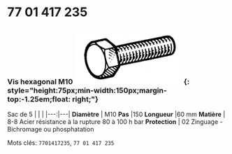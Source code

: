 # 77 01 417 235

### Vis hexagonal M10 ![](../assets/images/parts/hex_screws.png){: style="height:75px;min-width:150px;margin-top:-1.25em;float: right;"}

Sac de 5
|   |   |
|---:|---|
**Diamètre** | M10
**Pas** |150
**Longueur** |60 mm
**Matière** | 8-8 Acier résistance à la rupture 80 à 100 h bar
**Protection** | 02 Zinguage - Bichromage ou phosphatation

Mots clés: `7701417235`, `77 01 417 235`
